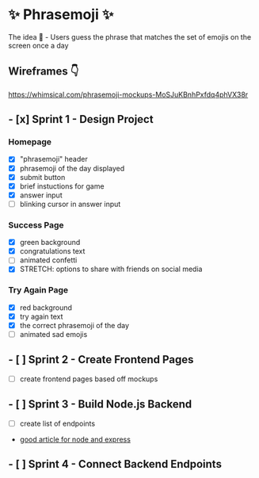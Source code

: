 # ✨ Phrasemoji ✨
The idea 🧠 - Users guess the phrase that matches the set of emojis on the screen once a day

## Wireframes 👇
https://whimsical.com/phrasemoji-mockups-MoSJuKBnhPxfdq4phVX38r

## - [x] Sprint 1 - Design Project

### Homepage
- [x]  "phrasemoji" header
- [x] phrasemoji of the day displayed
- [x] submit button
- [x] brief instuctions for game
- [x] answer input
- [ ] blinking cursor in answer input

### Success Page
- [x] green background
- [x] congratulations text
- [ ] animated confetti
- [x] STRETCH: options to share with friends on social media

### Try Again Page
- [x] red background
- [x] try again text
- [x] the correct phrasemoji of the day
- [ ] animated sad emojis

## - [ ] Sprint 2 - Create Frontend Pages 
- [ ] create frontend pages based off mockups

## - [ ] Sprint 3 - Build Node.js Backend
- [ ] create list of endpoints
- [good article for node and express](https://dev.to/crrojas88/building-a-backend-with-node-js-and-express-27b5)

## - [ ] Sprint 4 - Connect Backend Endpoints


